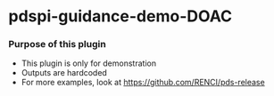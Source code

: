 # pdspi-guidance-demo-DOAC

### Purpose of this plugin

* This plugin is only for demonstration
* Outputs are hardcoded
* For more examples, look at https://github.com/RENCI/pds-release
